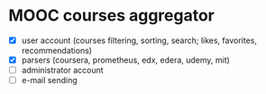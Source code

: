 # MOOC courses aggregator

- [x] user account (courses filtering, sorting, search; likes, favorites, recommendations)
- [x] parsers (coursera, prometheus, edx, edera, udemy, mit)
- [ ] administrator account
- [ ] e-mail sending
